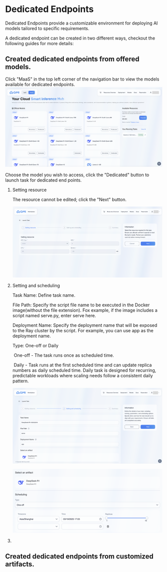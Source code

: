 # Dedicated Endpoints
Dedicated Endpoints provide a customizable environment for deploying AI models tailored to specific requirements.

A dedicated endpoint can be created in two different ways, checkout the following guides for more details:
## Created dedicated endpoints from offered models.
Click "MaaS" in the top left corner of the navigation bar to view the models available for dedicated endpoints.
![image-20250318172354200](../../../static/assets/image-20250318172354200.png)

Choose the model you wish to access, click the "Dedicated" button to launch task for dedicated end points. 

1. Setting resource 

   The resource cannot be edited; click the "Next" button.

   ![image-20250319164015889](../../../static/assets/image-20250319164015889.png)

2. Setting and scheduling

   Task Name: Define task name.

   File Path: Specify the script file name to be executed in the Docker image(without the file extension). Fox example, if the image includes a script named serve.py, enter serve here.

   Deployment Name: Specify the deployment name that will be exposed to the Ray cluster by the script. For example, you can use app as the deployment name.

   Type: One-off or Daily 

   ​          One-off - The task runs once as scheduled time.

   ​          Daily - Task runs at the first scheduled time and can update replica numbers as daily scheduled time. Daily task is designed for recurring, predictable workloads where scaling needs follow a consistent daily pattern.

   ![image-20250319164338359](../../../static/assets/image-20250319164338359.png)

   ![image-20250319165448700](../../../static/assets/image-20250319165448700.png)

3. 



## Created dedicated endpoints from customized artifacts.